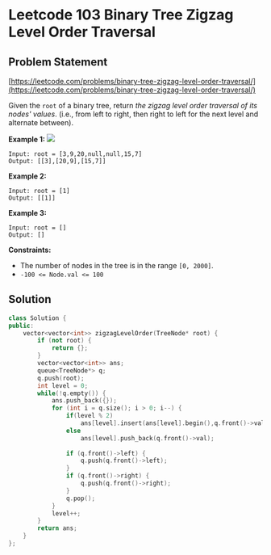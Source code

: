 # Leetcode 103 Binary Tree Zigzag Level Order Traversal

## Problem Statement

[https://leetcode.com/problems/binary-tree-zigzag-level-order-traversal/](https://leetcode.com/problems/binary-tree-zigzag-level-order-traversal/)

Given the `root` of a binary tree, return _the zigzag level order traversal of its nodes' values_. \(i.e., from left to right, then right to left for the next level and alternate between\).

**Example 1:** ![](https://assets.leetcode.com/uploads/2021/02/19/tree1.jpg)

```text
Input: root = [3,9,20,null,null,15,7]
Output: [[3],[20,9],[15,7]]
```

**Example 2:**

```text
Input: root = [1]
Output: [[1]]
```

**Example 3:**

```text
Input: root = []
Output: []
```

**Constraints:**

* The number of nodes in the tree is in the range `[0, 2000]`.
* `-100 <= Node.val <= 100`

## Solution

```cpp
class Solution {
public:
    vector<vector<int>> zigzagLevelOrder(TreeNode* root) {
        if (not root) {
            return {};
        }
        vector<vector<int>> ans;
        queue<TreeNode*> q;
        q.push(root);
        int level = 0;
        while(!q.empty()) {
            ans.push_back({});
            for (int i = q.size(); i > 0; i--) {
                if(level % 2)
                    ans[level].insert(ans[level].begin(),q.front()->val);
                else
                    ans[level].push_back(q.front()->val);
                
                if (q.front()->left) {
                    q.push(q.front()->left);
                }
                if (q.front()->right) {
                    q.push(q.front()->right);
                }
                q.pop();
            }
            level++;
        } 
        return ans;        
    }
};
```

